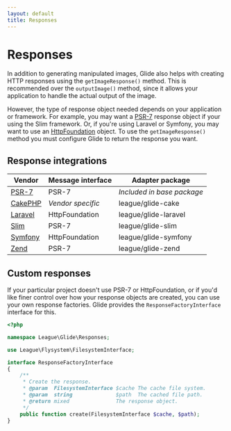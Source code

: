 ```yaml
---
layout: default
title: Responses
---
```


# Responses

In addition to generating manipulated images, Glide also helps with creating HTTP responses using the `getImageResponse()` method. This is recommended over the `outputImage()` method, since it allows your application to handle the actual output of the image.

However, the type of response object needed depends on your application or framework. For example, you may want a [PSR-7](http://www.php-fig.org/psr/psr-7/) response object if your using the Slim framework. Or, if you're using Laravel or Symfony, you may want to use an [HttpFoundation](http://symfony.com/doc/current/components/http_foundation/introduction.html) object. To use the `getImageResponse()` method you must configure Glide to return the response you want.

## Response integrations

| Vendor                                       | Message interface   | Adapter package            |
|----------------------------------------------|---------------------|----------------------------|
| [PSR-7](/1.0/config/integrations/psr-7/)     | PSR-7               | *Included in base package* |
| [CakePHP](/1.0/config/integrations/cakephp/) | *Vendor specific*   | league/glide-cake          |
| [Laravel](/1.0/config/integrations/laravel/) | HttpFoundation      | league/glide-laravel       |
| [Slim](/1.0/config/integrations/slim/)       | PSR-7               | league/glide-slim          |
| [Symfony](/1.0/config/integrations/symfony/) | HttpFoundation      | league/glide-symfony       |
| [Zend](/1.0/config/integrations/zend/)       | PSR-7               | league/glide-zend          |

## Custom responses

If your particular project doesn't use PSR-7 or HttpFoundation, or if you'd like finer control over how your response objects are created, you can use your own response factories. Glide provides the `ResponseFactoryInterface` interface for this.

~~~ php
<?php

namespace League\Glide\Responses;

use League\Flysystem\FilesystemInterface;

interface ResponseFactoryInterface
{
    /**
     * Create the response.
     * @param  FilesystemInterface $cache The cache file system.
     * @param  string              $path  The cached file path.
     * @return mixed               The response object.
     */
    public function create(FilesystemInterface $cache, $path);
}
~~~
